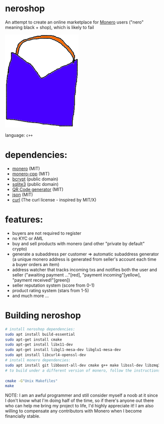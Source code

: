 # neroshop 

An attempt to create an online marketplace for [Monero](https://getmonero.org/) users ("nero" meaning black + shop), which is likely to fail

[![alt text](res/neroshop-logo.png)](https://github.com/larteyoh/neroshop "neroshop logo")

language: `c++`

# dependencies:
* [monero](https://github.com/monero-project/monero) (MIT)
* [monero-cpp](https://github.com/monero-ecosystem/monero-cpp) (MIT)
* [bcrypt](https://github.com/libbcrypt/) (public domain)
* [sqlite3](https://www.sqlite.org/) (public domain)
* [QR Code generator](https://github.com/nayuki/QR-Code-generator) (MIT)
* [json](https://github.com/nlohmann/json/) (MIT)
* [curl](https://curl.se/libcurl/) (The curl license - inspired by MIT/X)


# features:
* buyers are not required to register
* no KYC or AML
* buy and sell products with monero (and other "private by default" crypto)
* generate a subaddress per customer => automatic subaddress generator (a unique monero address is generated from seller's account each time a buyer orders an item)
* address watcher that tracks incoming txs and notifies both the user and seller
("awaiting payment ..."[red], "payment incoming"[yellow], "payment received!"[green])
* seller reputation system (score from 0-1)
* product rating system (stars from 1-5)
* and much more ...

# Building neroshop
```sh
# install neroshop dependencies:
sudo apt install build-essential
sudo apt-get install cmake
sudo apt-get install libx11-dev
sudo apt-get install libgl1-mesa-dev libglu1-mesa-dev
sudo apt install libcurl4-openssl-dev
# install monero dependencies:
sudo apt install git libboost-all-dev cmake g++ make libssl-dev libzmq3-dev libhidapi-dev libudev-dev libusb-1.0-0-dev libfox-1.6-dev
# to build under a different version of monero, follow the instructions here: https://github.com/monero-ecosystem/monero-cpp#using-this-library-in-your-project

cmake -G"Unix Makefiles"
make
```

NOTE:
I am an awful programmer and still consider myself a noob at it since I don't know what I'm doing half of the time, so if there's anyone out there who can help me bring
my project to life, I'd highly appreciate it! 
I am also willing to compensate any contributors with Monero when I become financially stable.

[//]: # (git add CMakeLists.txt external/ include/ readme.md res/neroshop-logo.png src/ todo.txt)
[//]: # (git commit -m"empty commit")
[//]: # (git push -u origin main)
